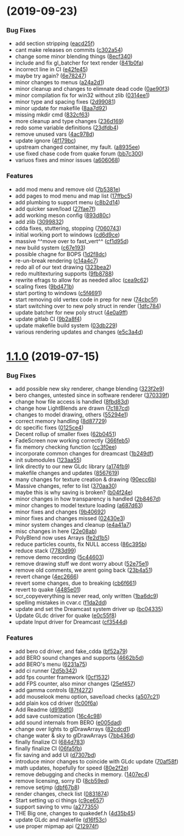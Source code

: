 # [](https://gitlab.com/HaydenKow/nuquake/compare/v1.1.0...v) (2019-09-23)


### Bug Fixes

* add section stripping ([eacd25f](https://gitlab.com/HaydenKow/nuquake/commit/eacd25f))
* cant make releases on commits ([c302a54](https://gitlab.com/HaydenKow/nuquake/commit/c302a54))
* change some minor blending things ([8ecf340](https://gitlab.com/HaydenKow/nuquake/commit/8ecf340))
* include and fix gl_batcher for text render ([841b0fa](https://gitlab.com/HaydenKow/nuquake/commit/841b0fa))
* incorrect line in CI ([e42fe45](https://gitlab.com/HaydenKow/nuquake/commit/e42fe45))
* maybe try again? ([6e78247](https://gitlab.com/HaydenKow/nuquake/commit/6e78247))
* minor changes to menus ([a24a2d1](https://gitlab.com/HaydenKow/nuquake/commit/a24a2d1))
* minor cleanup and changes to elimnate dead code ([0ae90f3](https://gitlab.com/HaydenKow/nuquake/commit/0ae90f3))
* minor compilation fix for win32 without zlib ([0314ee1](https://gitlab.com/HaydenKow/nuquake/commit/0314ee1))
* minor type and spacing fixes ([2d99081](https://gitlab.com/HaydenKow/nuquake/commit/2d99081))
* minor update for makefile ([8aa7d92](https://gitlab.com/HaydenKow/nuquake/commit/8aa7d92))
* missing mkdir cmd ([832cf63](https://gitlab.com/HaydenKow/nuquake/commit/832cf63))
* more cleanup and type changes ([236d169](https://gitlab.com/HaydenKow/nuquake/commit/236d169))
* redo some variable definitions ([23dfdb4](https://gitlab.com/HaydenKow/nuquake/commit/23dfdb4))
* remove unused vars ([4ac978d](https://gitlab.com/HaydenKow/nuquake/commit/4ac978d))
* update ignore ([4f179bc](https://gitlab.com/HaydenKow/nuquake/commit/4f179bc))
* upstream changed container, my fault. ([a8935ee](https://gitlab.com/HaydenKow/nuquake/commit/a8935ee))
* use fixed chase code from quake forum ([bb7c300](https://gitlab.com/HaydenKow/nuquake/commit/bb7c300))
* variuos fixes and minor issues ([a606068](https://gitlab.com/HaydenKow/nuquake/commit/a606068))


### Features

* add mod menu and remove old ([7b5381e](https://gitlab.com/HaydenKow/nuquake/commit/7b5381e))
* add pages to mod menu and map list ([17ffbc5](https://gitlab.com/HaydenKow/nuquake/commit/17ffbc5))
* add plumbing to support menu ([c8b2d14](https://gitlab.com/HaydenKow/nuquake/commit/c8b2d14))
* add quicker save/load ([27fae7f](https://gitlab.com/HaydenKow/nuquake/commit/27fae7f))
* add working meson config ([893d80c](https://gitlab.com/HaydenKow/nuquake/commit/893d80c))
* add zlib ([3099832](https://gitlab.com/HaydenKow/nuquake/commit/3099832))
* cdda fixes, stuttering, stopping ([7060743](https://gitlab.com/HaydenKow/nuquake/commit/7060743))
* initial working port to windows ([cd6d9ce](https://gitlab.com/HaydenKow/nuquake/commit/cd6d9ce))
* massive ^^move over to fast_vert^^ ([cf1d95d](https://gitlab.com/HaydenKow/nuquake/commit/cf1d95d))
* new build system ([c67e193](https://gitlab.com/HaydenKow/nuquake/commit/c67e193))
* possible chagne for BOPS ([1d2f8dc](https://gitlab.com/HaydenKow/nuquake/commit/1d2f8dc))
* re-un-break rendering ([c14a4c7](https://gitlab.com/HaydenKow/nuquake/commit/c14a4c7))
* redo all of our text drawing ([323bea2](https://gitlab.com/HaydenKow/nuquake/commit/323bea2))
* redo multitexturing supports ([9fb8788](https://gitlab.com/HaydenKow/nuquake/commit/9fb8788))
* rewrite efrags to allow for as needed alloc ([cea9c62](https://gitlab.com/HaydenKow/nuquake/commit/cea9c62))
* scaling fixes ([9bd471b](https://gitlab.com/HaydenKow/nuquake/commit/9bd471b))
* start porting to windows ([c5f4691](https://gitlab.com/HaydenKow/nuquake/commit/c5f4691))
* start removing old vertex code in prep for new ([74cbc5f](https://gitlab.com/HaydenKow/nuquake/commit/74cbc5f))
* start switching over to new poly struct in render ([1dfc784](https://gitlab.com/HaydenKow/nuquake/commit/1dfc784))
* update batcher for new poly struct ([4e0a9ff](https://gitlab.com/HaydenKow/nuquake/commit/4e0a9ff))
* update gitlab CI ([9b2a8f4](https://gitlab.com/HaydenKow/nuquake/commit/9b2a8f4))
* update makefile build system ([03db229](https://gitlab.com/HaydenKow/nuquake/commit/03db229))
* various rendering updates and changes ([e5c3a4d](https://gitlab.com/HaydenKow/nuquake/commit/e5c3a4d))



# [1.1.0](https://gitlab.com/HaydenKow/nuquake/compare/bc04335...v1.1.0) (2019-07-15)


### Bug Fixes

* add possible new sky renderer, change blending ([323f2e9](https://gitlab.com/HaydenKow/nuquake/commit/323f2e9))
* bero changes, untested since in software renderer ([370339f](https://gitlab.com/HaydenKow/nuquake/commit/370339f))
* change how file access is handled ([8fbd83d](https://gitlab.com/HaydenKow/nuquake/commit/8fbd83d))
* change how LightBlends are drawn ([7c187cd](https://gitlab.com/HaydenKow/nuquake/commit/7c187cd))
* changes to model drawing, others ([55294e1](https://gitlab.com/HaydenKow/nuquake/commit/55294e1))
* correct memory handling ([8d87729](https://gitlab.com/HaydenKow/nuquake/commit/8d87729))
* dc specific fixes ([0125ce4](https://gitlab.com/HaydenKow/nuquake/commit/0125ce4))
* Decent rollup of smaller fixes ([62b0451](https://gitlab.com/HaydenKow/nuquake/commit/62b0451))
* FadeScreen now working correctly ([366feb5](https://gitlab.com/HaydenKow/nuquake/commit/366feb5))
* fix memory checking function ([cc3f0ee](https://gitlab.com/HaydenKow/nuquake/commit/cc3f0ee))
* incorporate common changes for dreamcast ([1b249df](https://gitlab.com/HaydenKow/nuquake/commit/1b249df))
* init submodules ([123aa55](https://gitlab.com/HaydenKow/nuquake/commit/123aa55))
* link directly to our new GLdc library ([a174fb9](https://gitlab.com/HaydenKow/nuquake/commit/a174fb9))
* makefile changes and updates ([8567619](https://gitlab.com/HaydenKow/nuquake/commit/8567619))
* many changes for texture creation & drawing ([90ecc6b](https://gitlab.com/HaydenKow/nuquake/commit/90ecc6b))
* Massive changes, refer to list ([370aa30](https://gitlab.com/HaydenKow/nuquake/commit/370aa30))
* maybe this is why saving is broken? ([b04f24e](https://gitlab.com/HaydenKow/nuquake/commit/b04f24e))
* minor changes in how transparency is handled ([2b8467d](https://gitlab.com/HaydenKow/nuquake/commit/2b8467d))
* minor changes to model texture loading ([a687d63](https://gitlab.com/HaydenKow/nuquake/commit/a687d63))
* minor fixes and changes ([9b40692](https://gitlab.com/HaydenKow/nuquake/commit/9b40692))
* minor fixes and changes missed ([02430e3](https://gitlab.com/HaydenKow/nuquake/commit/02430e3))
* minor system changes and cleanup ([e4a41a7](https://gitlab.com/HaydenKow/nuquake/commit/e4a41a7))
* misc changes in here ([22e08ab](https://gitlab.com/HaydenKow/nuquake/commit/22e08ab))
* PolyBlend now uses Arrays ([fe2d1b5](https://gitlab.com/HaydenKow/nuquake/commit/fe2d1b5))
* reduce particles counts, fix NULL access ([86c395b](https://gitlab.com/HaydenKow/nuquake/commit/86c395b))
* reduce stack ([7783d99](https://gitlab.com/HaydenKow/nuquake/commit/7783d99))
* remove demo recording ([5c44603](https://gitlab.com/HaydenKow/nuquake/commit/5c44603))
* remove drawing stuff we dont worry about ([52e75e1](https://gitlab.com/HaydenKow/nuquake/commit/52e75e1))
* remove old comments, we arent going back ([23b4a51](https://gitlab.com/HaydenKow/nuquake/commit/23b4a51))
* revert change ([4ec2666](https://gitlab.com/HaydenKow/nuquake/commit/4ec2666))
* revert some changes, due to breaking ([cb6f661](https://gitlab.com/HaydenKow/nuquake/commit/cb6f661))
* revert to quake ([4485e01](https://gitlab.com/HaydenKow/nuquake/commit/4485e01))
* scr_copyeverything is never read, only written ([1ba6dc9](https://gitlab.com/HaydenKow/nuquake/commit/1ba6dc9))
* spelling mistakes in cvar.c ([f1da2dd](https://gitlab.com/HaydenKow/nuquake/commit/f1da2dd))
* update and set the Dreamcast system driver up ([bc04335](https://gitlab.com/HaydenKow/nuquake/commit/bc04335))
* Update GLdc driver for quake ([e0c55f8](https://gitlab.com/HaydenKow/nuquake/commit/e0c55f8))
* update Input driver for Dreamcast ([cf3544d](https://gitlab.com/HaydenKow/nuquake/commit/cf3544d))


### Features

* add bero cd driver, and fake_cdda ([bf52a79](https://gitlab.com/HaydenKow/nuquake/commit/bf52a79))
* add BERO sound changes and supports ([4662b5d](https://gitlab.com/HaydenKow/nuquake/commit/4662b5d))
* add BERO's menu ([6231a75](https://gitlab.com/HaydenKow/nuquake/commit/6231a75))
* add ci runner ([2d5b342](https://gitlab.com/HaydenKow/nuquake/commit/2d5b342))
* add fps counter framework ([0cf1532](https://gitlab.com/HaydenKow/nuquake/commit/0cf1532))
* add FPS counter, also minor changes ([25ef457](https://gitlab.com/HaydenKow/nuquake/commit/25ef457))
* add gamma controls ([87f4272](https://gitlab.com/HaydenKow/nuquake/commit/87f4272))
* add mouselook menu option, save/load checks ([a507c21](https://gitlab.com/HaydenKow/nuquake/commit/a507c21))
* add plain kos cd driver ([fc00f6a](https://gitlab.com/HaydenKow/nuquake/commit/fc00f6a))
* Add Readme ([d918df0](https://gitlab.com/HaydenKow/nuquake/commit/d918df0))
* add save customization ([16c4c98](https://gitlab.com/HaydenKow/nuquake/commit/16c4c98))
* add sound internals from BERO ([e005dad](https://gitlab.com/HaydenKow/nuquake/commit/e005dad))
* change over lights to glDrawArrays ([82cdcd1](https://gitlab.com/HaydenKow/nuquake/commit/82cdcd1))
* change water & sky to glDrawArrays ([7bb436d](https://gitlab.com/HaydenKow/nuquake/commit/7bb436d))
* finally finalize CI ([684d783](https://gitlab.com/HaydenKow/nuquake/commit/684d783))
* finally finalize CI ([06fa5fb](https://gitlab.com/HaydenKow/nuquake/commit/06fa5fb))
* fix saving and add UI ([d7307bd](https://gitlab.com/HaydenKow/nuquake/commit/d7307bd))
* introduce minor changes to coincide with GLdc update ([70af58f](https://gitlab.com/HaydenKow/nuquake/commit/70af58f))
* math updates, hopefully for speed ([80e2f2e](https://gitlab.com/HaydenKow/nuquake/commit/80e2f2e))
* remove debugging and checks in memory. ([1407ec4](https://gitlab.com/HaydenKow/nuquake/commit/1407ec4))
* remove licensing, sorry ID ([8cb59ed](https://gitlab.com/HaydenKow/nuquake/commit/8cb59ed))
* remove setjmp ([dbf67b8](https://gitlab.com/HaydenKow/nuquake/commit/dbf67b8))
* render changes, check list ([0831874](https://gitlab.com/HaydenKow/nuquake/commit/0831874))
* Start setting up ci things ([c9ce657](https://gitlab.com/HaydenKow/nuquake/commit/c9ce657))
* support saving to vmu ([a277355](https://gitlab.com/HaydenKow/nuquake/commit/a277355))
* THE Big one, changes to quakedef.h ([4d35b45](https://gitlab.com/HaydenKow/nuquake/commit/4d35b45))
* update GLdc and makefile ([d16f53c](https://gitlab.com/HaydenKow/nuquake/commit/d16f53c))
* use proper mipmap api ([212974f](https://gitlab.com/HaydenKow/nuquake/commit/212974f))


